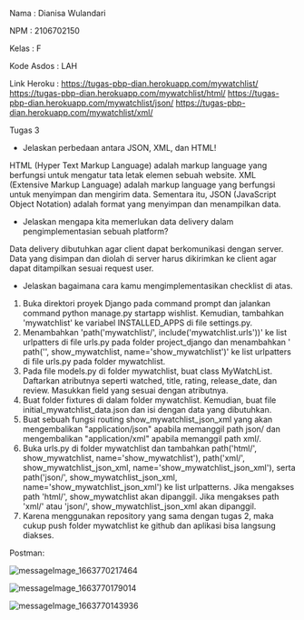 Nama		: Dianisa Wulandari

NPM		    : 2106702150

Kelas		: F

Kode Asdos	: LAH

Link Heroku : https://tugas-pbp-dian.herokuapp.com/mywatchlist/
              https://tugas-pbp-dian.herokuapp.com/mywatchlist/html/
              https://tugas-pbp-dian.herokuapp.com/mywatchlist/json/
              https://tugas-pbp-dian.herokuapp.com/mywatchlist/xml/

Tugas 3

- Jelaskan perbedaan antara JSON, XML, dan HTML!

HTML (Hyper Text Markup Language) adalah markup language yang berfungsi untuk mengatur tata letak elemen sebuah website. XML (Extensive Markup Language) adalah markup language yang berfungsi untuk menyimpan dan mengirim data. Sementara itu, JSON (JavaScript Object Notation) adalah format yang menyimpan dan menampilkan data. 

- Jelaskan mengapa kita memerlukan data delivery dalam pengimplementasian sebuah platform?

Data delivery dibutuhkan agar client dapat berkomunikasi dengan server. Data yang disimpan dan diolah di server harus dikirimkan ke client agar dapat ditampilkan sesuai request user.

- Jelaskan bagaimana cara kamu mengimplementasikan checklist di atas.

1. Buka direktori proyek Django pada command prompt dan jalankan command python manage.py startapp wishlist. Kemudian, tambahkan 'mywatchlist' ke variabel INSTALLED_APPS di file settings.py.
2. Menambahkan 'path('mywatchlist/', include('mywatchlist.urls'))' ke list urlpatters di file urls.py pada folder project_django dan menambahkan ' path('', show_mywatchlist, name='show_mywatchlist')' ke list urlpatters di file urls.py pada folder mywatchlist.
3. Pada file models.py di folder mywatchlist, buat class MyWatchList. Daftarkan atributnya seperti watched, title, rating, release_date, dan review. Masukkan field yang sesuai dengan atributnya.
4. Buat folder fixtures di dalam folder mywatchlist. Kemudian, buat file initial_mywatchlist_data.json dan isi dengan data yang dibutuhkan.
5. Buat sebuah fungsi routing show_mywatchlist_json_xml yang akan mengembalikan "application/json" apabila memanggil path json/ dan mengembalikan "application/xml" apabila memanggil path xml/.
6. Buka urls.py di folder mywatchlist dan tambahkan path('html/', show_mywatchlist, name='show_mywatchlist'), path('xml/', show_mywatchlist_json_xml, name='show_mywatchlist_json_xml'), serta path('json/', show_mywatchlist_json_xml, name='show_mywatchlist_json_xml') ke list urlpatterns. Jika mengakses path 'html/', show_mywatchlist akan dipanggil. Jika mengakses path 'xml/' atau 'json/', show_mywatchlist_json_xml akan dipanggil.
7. Karena menggunakan repository yang sama dengan tugas 2, maka cukup push folder mywatchlist ke github dan aplikasi bisa langsung diakses.

Postman:

![messageImage_1663770217464](https://user-images.githubusercontent.com/92663592/191530633-35c27ef4-4f3e-48d3-906c-a8d9275e17e3.jpg)

![messageImage_1663770179014](https://user-images.githubusercontent.com/92663592/191530785-a73c5452-e8b1-443c-8849-82630c0fd018.jpg)

![messageImage_1663770143936](https://user-images.githubusercontent.com/92663592/191530864-0b9dad5a-8eae-4feb-a609-7f0486c12218.jpg)